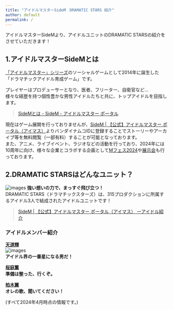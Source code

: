 ```yaml
---
title: "アイドルマスターSideM　DRAMATIC STARS 紹介"
author: default
permalink: /
---
```


アイドルマスターSideMより、アイドルユニットのDRAMATIC STARSの紹介をさせていただきます！      
       
## 1.アイドルマスターSideMとは    
[「アイドルマスター」シリーズ](https://idolmaster-official.jp/about)のソーシャルゲームとして2014年に誕生した「ドラマチックアイドル育成ゲーム」です。    

プレイヤーはプロデューサーとなり、医者、フリーター、自衛官など...  
様々な経歴を持つ個性豊かな男性アイドルたちと共に、トップアイドルを目指します。
> [SideMとは - SideM - アイドルマスター ポータル](https://idolmaster-official.jp/sidem/wsm)  

  現在はゲーム展開を行っておりませんが、[SideM | 【公式】アイドルマスター ポータル（アイマス）](https://idolmaster-official.jp/sidem)よりバンダイナムコIDに登録することでストーリーやアーカイブ等を無料閲覧（一部有料）することが可能となっております。  
  また、アニメ、ライブイベント、ラジオなどの活動を行っており、2024年には10周年に向け、様々な企業とコラボする企画として[Mフェス2024](https://idolmaster-official.jp/sidem/mfes/2024)や[展示会](https://www.sidem.idolmaster-exhibition.com/)も行っております。
        
## 2.DRAMATIC STARSはどんなユニット？    
![images](https://idolmaster-official.jp/assets/img/sidem/vender/idol/ds/main_pc.png)
**強い想いの力で、まっすぐ飛び立つ！**  
DRAMATIC STARS（ドラマチックスターズ）は、315プロダクションに所属するアイドル3人で結成されたアイドルユニットです！  
>[SideM | 【公式】アイドルマスター ポータル（アイマス）
ーアイドル紹介](https://idolmaster-official.jp/sidem/idol#f2)

### アイドルメンバー紹介  
**[天道輝](https://idolmaster-official.jp/sidem/idol/teru)**  
![images](https://idolmaster-official.jp/assets/img/sidem/vender/idol/ds/icon_1.jpg)  
**アイドル界の一番星になる男だ！**  

**[桜庭薫](https://idolmaster-official.jp/sidem/idol/kaoru)**  
**準備は整った、行くぞ。**  

**[柏木翼](https://idolmaster-official.jp/sidem/idol/tsubasa)**  
**オレの歌、聞いてください！**  


(すべて2024年4月時点の情報です。)  
